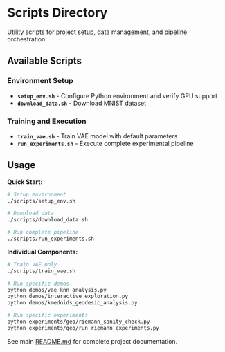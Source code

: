 # Scripts Directory

Utility scripts for project setup, data management, and pipeline orchestration.

## Available Scripts

### Environment Setup
- **`setup_env.sh`** - Configure Python environment and verify GPU support
- **`download_data.sh`** - Download MNIST dataset

### Training and Execution  
- **`train_vae.sh`** - Train VAE model with default parameters
- **`run_experiments.sh`** - Execute complete experimental pipeline

## Usage

**Quick Start:**
```bash
# Setup environment
./scripts/setup_env.sh

# Download data  
./scripts/download_data.sh

# Run complete pipeline
./scripts/run_experiments.sh
```

**Individual Components:**
```bash
# Train VAE only
./scripts/train_vae.sh

# Run specific demos
python demos/vae_knn_analysis.py
python demos/interactive_exploration.py
python demos/kmedoids_geodesic_analysis.py

# Run specific experiments
python experiments/geo/riemann_sanity_check.py
python experiments/geo/run_riemann_experiments.py
```

See main [README.md](../README.md) for complete project documentation.
